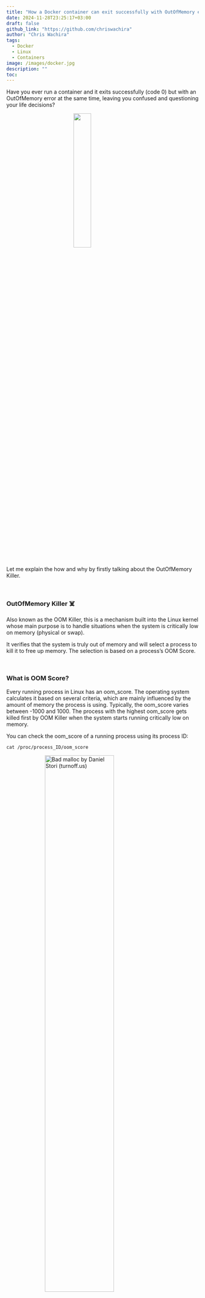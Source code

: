 ```yaml
---
title: "How a Docker container can exit successfully with OutOfMemory error"
date: 2024-11-28T23:25:17+03:00
draft: false
github_link: "https://github.com/chriswachira"
author: "Chris Wachira"
tags:
  - Docker
  - Linux
  - Containers
image: /images/docker.jpg
description: ""
toc: 
---
```


Have you ever run a container and it exits successfully (code 0) but with an OutOfMemory error at the same time, leaving you confused and questioning your life decisions?

<img 
    style="display: block; 
           margin-left: auto;
           margin-right: auto;
           width: 30%;"
    src="https://media2.giphy.com/media/v1.Y2lkPTc5MGI3NjExMTY5c2xhNDZ0cXczdXl2NTVrNDd0NzJhcmVoNjQ2bWE4eG1sMGl1dyZlcD12MV9pbnRlcm5hbF9naWZfYnlfaWQmY3Q9Zw/l3q2K5jinAlChoCLS/200w.webp">
</img>

Let me explain the how and why by firstly talking about the OutOfMemory Killer.

&nbsp;

### OutOfMemory Killer :skull_and_crossbones:

Also known as the OOM Killer, this is a mechanism built into the Linux kernel whose main purpose is to handle situations when the system is critically low on memory (physical or swap).

It verifies that the system is truly out of memory and will select a process to kill it to free up memory. The selection is based on a process’s OOM Score.

&nbsp;

### What is OOM Score?

Every running process in Linux has an oom_score. The operating system calculates it based on several criteria, which are mainly influenced by the amount of memory the process is using. Typically, the oom_score varies between -1000 and 1000. The process with the highest oom_score gets killed first by OOM Killer when the system starts running critically low on memory.

You can check the oom_score of a running process using its process ID:

```
cat /proc/process_ID/oom_score
```

<img 
    style="display: block; 
           margin-left: auto;
           margin-right: auto;
           width: 60%;"
    src="https://turnoff.us/image/en/bad-malloc.png"
    alt="Bad malloc by Daniel Stori (turnoff.us)">
</img>

&nbsp;

### Okay then, why did I get exit code 0 and OutOfMemory at the same time?

This happens when a “leaf” process that’s not the main process defined in your Docker image’s ENTRYPOINT or CMD, attempts to use more memory than is available. Depending on your application, another process can be spawned to perform a certain action, and if that process attempts to use more memory than what’s available, the OOM Killer will spring into action and kill that process.

Since the leaf process was not the main process for your container, the main process can continue running until it completes its main job or it can run forever. In this situation, the Docker runtime takes note of the OOM event, even though it wasn’t for the main process. Let’s see this whole thing in action.

&nbsp;

### Locally replicate the exit code 0 and OOM combo...

To replicate this combination locally, you’ll need to have Docker running (obviously) and the `jq` tool installed.

1. Run a simple NGINX container with a hard memory limit of 1GB.

```
docker run -d -p 8000:80 --memory 1G nginx:latest
```


2. Exec into the running container:

```
docker exec -it CONTAINER_ID /bin/bash
```

3. Install the stress package:

```
root@:/# apt update && apt install -y stress
```

4. Run stress with the following arguments:

```
stress -c 2 -m 4 —vm-bytes 512M
```

* The above command will try to use more memory than is available. You should see the output below. Notice the second line: worker ID got signal 9.

```
stress: info: [168] dispatching hogs: 2 cpu, 0 io, 4 vm, 0 hdd
stress: FAIL: [168] (425) <-- worker 172 got signal 9
stress: WARN: [168] (427) now reaping child worker processes
stress: FAIL: [168] (461) failed run completed in 1s 
```

5. From another terminal shell, stop the container with `docker stop` which will gracefully terminate the main process in the container:

```
docker stop CONTAINER_ID
```

6. Check the container details using docker inspect:

```
docker inspect CONTAINER_ID | jq ".[0].State"
```

* You should see a similar output as below:

```
{
  "Status": "exited",
  "Running": false,
  "Paused": false,
  "Restarting": false,
  "OOMKilled": true,
  "Dead": false,
  "Pid": 0,
  "ExitCode": 0,
  "Error": "",
  "StartedAt": "2024-09-27T08:18:42.210404427Z",
  "FinishedAt": "2024-09-27T08:27:21.077232458Z"
}
```

Note that `OOMKilled` is `true` and `ExitCode` is 0. Since `stress` was not the main process in the container, the main process can continue forever and exit successfully.

&nbsp;


References:

1. https://linuxhandbook.com/oom-killer/
2. https://github.com/aws/amazon-ecs-agent/issues/2467#issuecomment-2378848424

